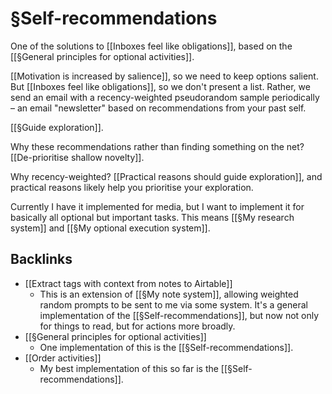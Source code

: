 # §Self-recommendations
One of the solutions to [[Inboxes feel like obligations]], based on the [[§General principles for optional activities]].

[[Motivation is increased by salience]], so we need to keep options salient. But [[Inboxes feel like obligations]], so we don't present a list. Rather, we send an email with a recency-weighted pseudorandom sample periodically – an email "newsletter" based on recommendations from your past self.

[[§Guide exploration]].

Why these recommendations rather than finding something on the net? [[De-prioritise shallow novelty]].

Why recency-weighted? [[Practical reasons should guide exploration]], and practical reasons likely help you prioritise your exploration.

Currently I have it implemented for media, but I want to implement it for basically all optional but important tasks. This means [[§My research system]] and [[§My optional execution system]].

## Backlinks
* [[Extract tags with context from notes to Airtable]]
	* This is an extension of [[§My note system]], allowing weighted random prompts to be sent to me via some system. It's a general implementation of the [[§Self-recommendations]], but now not only for things to read, but for actions more broadly.
* [[§General principles for optional activities]]
	* One implementation of this is the [[§Self-recommendations]].
* [[Order activities]]
	* My best implementation of this so far is the [[§Self-recommendations]].

<!-- #Life -->

<!-- {BearID:BD09377B-A25A-4055-BC2C-76EA65491D39-15756-00001303200FFFA5} -->
